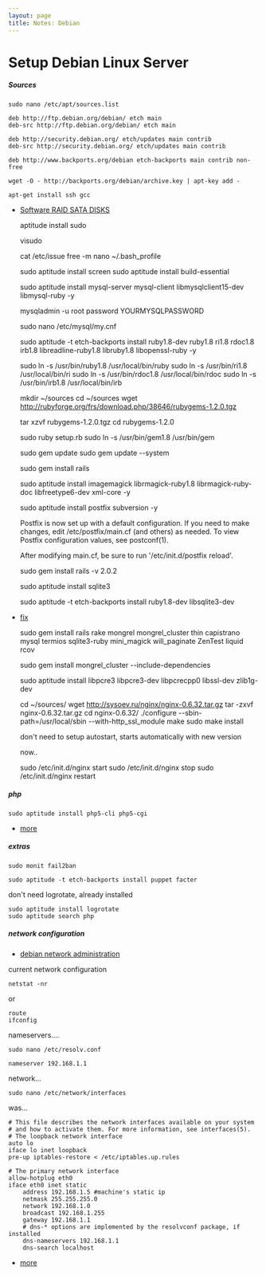 ```yaml
---
layout: page
title: Notes: Debian
---
```


# Setup Debian Linux Server

##### Sources

    sudo nano /etc/apt/sources.list

    deb http://ftp.debian.org/debian/ etch main
    deb-src http://ftp.debian.org/debian/ etch main
    
    deb http://security.debian.org/ etch/updates main contrib
    deb-src http://security.debian.org/ etch/updates main contrib
    
    deb http://www.backports.org/debian etch-backports main contrib non-free
    
    wget -O - http://backports.org/debian/archive.key | apt-key add -

    apt-get install ssh gcc

* [Software RAID SATA DISKS](http://andreas.scherbaum.la/blog/archives/54-Install-Debian-Etch-on-a-Software-Raid-1-with-S-ATA-disks.html)

    aptitude install sudo

    visudo

    cat /etc/issue
    free -m
    nano ~/.bash_profile

    sudo aptitude install screen
    sudo aptitude install build-essential

    sudo aptitude install mysql-server mysql-client libmysqlclient15-dev libmysql-ruby -y
    
    mysqladmin -u root password YOURMYSQLPASSWORD

    sudo nano /etc/mysql/my.cnf

    sudo aptitude -t etch-backports install ruby1.8-dev ruby1.8 ri1.8 rdoc1.8 irb1.8 libreadline-ruby1.8 libruby1.8 libopenssl-ruby -y
    
    sudo ln -s /usr/bin/ruby1.8 /usr/local/bin/ruby
    sudo ln -s /usr/bin/ri1.8 /usr/local/bin/ri
    sudo ln -s /usr/bin/rdoc1.8 /usr/local/bin/rdoc
    sudo ln -s /usr/bin/irb1.8 /usr/local/bin/irb
    
    mkdir ~/sources
    cd ~/sources
    wget http://rubyforge.org/frs/download.php/38646/rubygems-1.2.0.tgz
    
    tar xzvf rubygems-1.2.0.tgz
    cd  rubygems-1.2.0
    
    sudo ruby setup.rb
    sudo ln -s /usr/bin/gem1.8 /usr/bin/gem
    
    sudo gem update
    sudo gem update --system
    
    sudo gem install rails
    
    sudo aptitude install imagemagick librmagick-ruby1.8 librmagick-ruby-doc libfreetype6-dev xml-core -y
    
    sudo aptitude install postfix subversion -y

    Postfix is now set up with a default configuration.  If you need to make 
changes, edit /etc/postfix/main.cf (and others) as needed.  To view Postfix configuration values, see postconf(1).
    
    After modifying main.cf, be sure to run '/etc/init.d/postfix reload'.
    
    sudo gem install rails -v 2.0.2
    
    sudo aptitude install sqlite3
    
    sudo aptitude -t etch-backports install ruby1.8-dev libsqlite3-dev

* [fix](http://code.whytheluckystiff.net/camping/wiki/BeAlertWhenOnSqlite3)

    sudo gem install rails rake mongrel mongrel_cluster thin capistrano mysql termios sqlite3-ruby mini_magick will_paginate ZenTest liquid rcov
    
    sudo gem install mongrel_cluster --include-dependencies
    
    sudo aptitude install libpcre3 libpcre3-dev libpcrecpp0 libssl-dev zlib1g-dev
    
    cd ~/sources/
    wget http://sysoev.ru/nginx/nginx-0.6.32.tar.gz
    tar -zxvf nginx-0.6.32.tar.gz
    cd nginx-0.6.32/
    ./configure --sbin-path=/usr/local/sbin --with-http_ssl_module
    make 
    sudo make install

    don't need to setup autostart, starts automatically with new version

    now..

    sudo /etc/init.d/nginx start
    sudo /etc/init.d/nginx stop
    sudo /etc/init.d/nginx restart

##### php

    sudo aptitude install php5-cli php5-cgi

* [more](http://www.johnyerhot.com/2008/02/12/how-to-nginx-fcgi-php-mysql-ruby-on-rails-rewrite-vhosts/)

##### extras

    sudo monit fail2ban

    sudo aptitude -t etch-backports install puppet facter

don't need logrotate, already installed

    sudo aptitude install logrotate
    sudo aptitude search php

##### network configuration

* [debian network administration](http://www.debian-administration.org/articles/254)

current network configuration

    netstat -nr

or

    route
    ifconfig

nameservers....

    sudo nano /etc/resolv.conf

    nameserver 192.168.1.1

network...

    sudo nano /etc/network/interfaces

was...

    # This file describes the network interfaces available on your system
    # and how to activate them. For more information, see interfaces(5).
    # The loopback network interface
    auto lo
    iface lo inet loopback
    pre-up iptables-restore < /etc/iptables.up.rules
    
    # The primary network interface
    allow-hotplug eth0
    iface eth0 inet static
        address 192.168.1.5 #machine's static ip
        netmask 255.255.255.0
        network 192.168.1.0
        broadcast 192.168.1.255
        gateway 192.168.1.1
        # dns-* options are implemented by the resolvconf package, if installed
        dns-nameservers 192.168.1.1
        dns-search localhost

* [more](http://wiki.debian.org/NetworkConfiguration)
